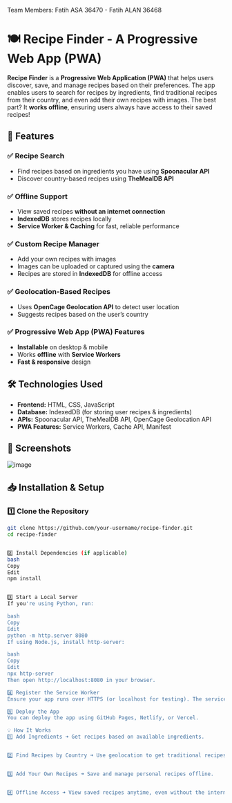 Team Members: Fatih ASA 36470 - Fatih ALAN 36468

# 🍽️ Recipe Finder - A Progressive Web App (PWA)

**Recipe Finder** is a **Progressive Web Application (PWA)** that helps users discover, save, and manage recipes based on their preferences. The app enables users to search for recipes by ingredients, find traditional recipes from their country, and even add their own recipes with images. The best part? It **works offline**, ensuring users always have access to their saved recipes!  

## 🚀 Features  

### ✅ **Recipe Search**
- Find recipes based on ingredients you have using **Spoonacular API**  
- Discover country-based recipes using **TheMealDB API**  

### ✅ **Offline Support**  
- View saved recipes **without an internet connection**  
- **IndexedDB** stores recipes locally  
- **Service Worker & Caching** for fast, reliable performance  

### ✅ **Custom Recipe Manager**  
- Add your own recipes with images  
- Images can be uploaded or captured using the **camera**  
- Recipes are stored in **IndexedDB** for offline access  

### ✅ **Geolocation-Based Recipes**  
- Uses **OpenCage Geolocation API** to detect user location  
- Suggests recipes based on the user’s country  

### ✅ **Progressive Web App (PWA) Features**  
- **Installable** on desktop & mobile  
- Works **offline** with **Service Workers**  
- **Fast & responsive** design  

## 🛠️ Technologies Used  
- **Frontend:** HTML, CSS, JavaScript  
- **Database:** IndexedDB (for storing user recipes & ingredients)  
- **APIs:** Spoonacular API, TheMealDB API, OpenCage Geolocation API  
- **PWA Features:** Service Workers, Cache API, Manifest  

## 📸 Screenshots  

![image](https://github.com/user-attachments/assets/266dfb2b-1167-4c58-a950-038a29202b4d)
 

## 📥 Installation & Setup  

### 1️⃣ Clone the Repository  
```bash
git clone https://github.com/your-username/recipe-finder.git
cd recipe-finder


2️⃣ Install Dependencies (if applicable)
bash
Copy
Edit
npm install


3️⃣ Start a Local Server
If you're using Python, run:

bash
Copy
Edit
python -m http.server 8080
If using Node.js, install http-server:

bash
Copy
Edit
npx http-server
Then open http://localhost:8080 in your browser.

4️⃣ Register the Service Worker
Ensure your app runs over HTTPS (or localhost for testing). The service worker will cache assets and enable offline functionality.

5️⃣ Deploy the App
You can deploy the app using GitHub Pages, Netlify, or Vercel.

💡 How It Works
1️⃣ Add Ingredients ➜ Get recipes based on available ingredients.


2️⃣ Find Recipes by Country ➜ Use geolocation to get traditional recipes.


3️⃣ Add Your Own Recipes ➜ Save and manage personal recipes offline.


4️⃣ Offline Access ➜ View saved recipes anytime, even without the internet.
